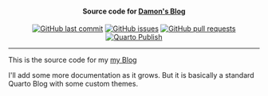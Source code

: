 <h4 align="center">Source code for <a href="https://blog.damoncroberts.com">Damon's Blog</a></h4>
<p align="center">
    <a href="https://github.com/DamonCharlesRoberts/blog/commits/main">
    <img src="https://img.shields.io/github/last-commit/DamonCharlesRoberts/blog.svg?style=flat-square&logo=github&logoColor=white"
         alt="GitHub last commit"></a>
    <a href="https://github.com/DamonCharlesRoberts/blog/issues">
    <img src="https://img.shields.io/github/issues-raw/DamonCharlesRoberts/blog.svg?style=flat-square&logo=github&logoColor=white"
         alt="GitHub issues"></a>
    <a href="https://github.com/DamonCharlesRoberts/blog/pulls">
    <img src="https://img.shields.io/github/issues-pr-raw/DamonCharlesRoberts/blog.svg?style=flat-square&logo=github&logoColor=white"
         alt="GitHub pull requests"></a>
   <a href = "https://github.com/DamonCharlesRoberts/blog/actions/workflows/publish.yml">
   <img src="https://github.com/DamonCharlesRoberts/blog/actions/workflows/publish.yml/badge.svg" alt="Quarto Publish"></a>
</p>

---

This is the source code for my <a href="https://blog.damoncroberts.com">my Blog </a>

I'll add some more documentation as it grows. But it is basically a standard Quarto Blog with some custom themes.
